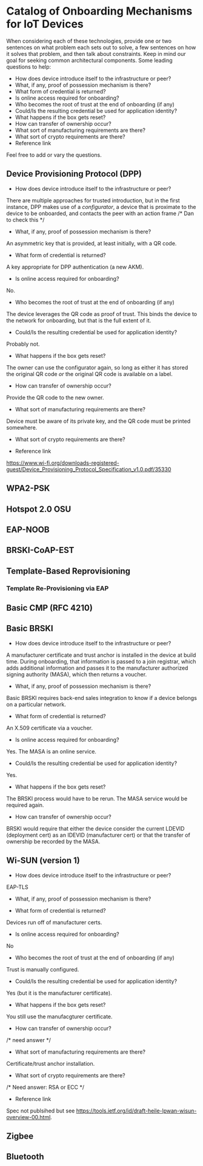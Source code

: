 # Catalog of Onboarding Mechanisms for IoT Devices

When considering each of these technologies, provide one or two sentences on what problem each sets out to solve, a few sentences on how it solves that problem, and then talk about constraints.  Keep in mind our goal for seeking common architectural components.  Some leading questions to help:

 * How does device introduce itself to the infrastructure or peer?
 * What, if any, proof of possession mechanism is there?
 * What form of credential is returned?
 * Is online access required for onboarding?
 * Who becomes the root of trust at the end of onboarding (if any)
 * Could/Is the resulting credential be used for application identity?
 * What happens if the box gets reset?
 * How can transfer of ownership occur?
 * What sort of manufacturing requirements are there?
 * What sort of crypto requirements are there?
 * Reference link

Feel free to add or vary the questions.


## Device Provisioning Protocol (DPP)
 * How does device introduce itself to the infrastructure or peer?
 
There are multiple approaches for trusted introduction, but in the first instance, DPP makes use of a *configurator*, a device that is proximate to the device to be onboarded, and contacts the peer with an action frame /* Dan to check this */
 
 * What, if any, proof of possession mechanism is there?
 
An asymmetric key that is provided, at least initially, with a QR code.

 * What form of credential is returned?
 
A key appropriate for DPP authentication (a new AKM).

 * Is online access required for onboarding?
 
No.

 * Who becomes the root of trust at the end of onboarding (if any)

The device leverages the QR code as proof of trust.  This binds the device to the network for onboarding, but that is the full extent of it.

 * Could/Is the resulting credential be used for application identity?

Probably not.

 * What happens if the box gets reset?

The owner can use the configurator again, so long as either it has stored the original QR code *or* the original QR code is available on a label.

 * How can transfer of ownership occur?
 
Provide the QR code to the new owner.

 * What sort of manufacturing requirements are there?
 
Device must be aware of its private key, and the QR code must be printed somewhere.

 * What sort of crypto requirements are there?


 * Reference link

https://www.wi-fi.org/downloads-registered-guest/Device_Provisioning_Protocol_Specification_v1.0.pdf/35330

## WPA2-PSK

## Hotspot 2.0 OSU

## EAP-NOOB

## BRSKI-CoAP-EST

## Template-Based Reprovisioning

### Template Re-Provisioning via EAP

## Basic CMP (RFC 4210)

## Basic BRSKI

 * How does device introduce itself to the infrastructure or peer?

A manufacturer certificate and trust anchor is installed in the device at build time.  During onboarding, that information is passed to a join registrar, which adds additional information and passes it to the manufacturer authorized signing authority (MASA), which then returns a voucher.

 * What, if any, proof of possession mechanism is there?

Basic BRSKI requires back-end sales integration to know if a device belongs on a particular network.

 *  What form of credential is returned?

An X.509 certificate via a voucher.

 * Is online access required for onboarding?

Yes.  The MASA is an online service.

 * Could/Is the resulting credential be used for application identity?

Yes.

 * What happens if the box gets reset?

The BRSKI process would have to be rerun.  The MASA service would be required again.

 * How can transfer of ownership occur?

 BRSKI would require that either the device consider the current LDEVID (deployment cert) as an IDEVID (manufacturer cert) or that the transfer of ownership be recorded by the MASA.

## Wi-SUN (version 1)

 * How does device introduce itself to the infrastructure or peer?
 
 EAP-TLS
 
 * What, if any, proof of possession mechanism is there?
 
 
 
 * What form of credential is returned?
 
 Devices run off of manufacturer certs.
 
 * Is online access required for onboarding?
 
 No
 
 * Who becomes the root of trust at the end of onboarding (if any)
 
 Trust is manually configured.
 
 * Could/Is the resulting credential be used for application identity?
 
 Yes (but it is the manufacturer certificate).
 
 * What happens if the box gets reset?
 
 You still use the manufacgturer certificate.
 
 * How can transfer of ownership occur?
 
 /* need answer */
 
 * What sort of manufacturing requirements are there?
 
 Certificate/trust anchor installation.
 
 * What sort of crypto requirements are there?
 
/* Need answer: RSA or ECC */
 
 * Reference link

Spec not publsihed but see https://tools.ietf.org/id/draft-heile-lpwan-wisun-overview-00.html.
## Zigbee

## Bluetooth
